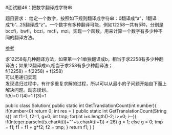#面试题46：把数字翻译成字符串

题目要求：
给定一个数字，按照如下规则翻译成字符串：0翻译成“a”，1翻译成“b”...25翻译成“z”。一个数字有多种翻译可能，例如12258一共有5种，分别是bccfi，bwfi，bczi，mcfi，mzi。实现一个函数，用来计算一个数字有多少种不同的翻译方法。

[参考](https://www.jianshu.com/p/80e1841909b7)

求12258有几种翻译方法，如果第一个1单独翻译成b，相当于求2258有多少种翻译法；如果12翻译成m,相当于求258有多少种翻译法；  
f(12258) = f(2258) + f(258)  
可以用递归实现  
发现递归过程中，有许多重复求解的过程，所以可以从最小的子问题开始自下而上解决问题。动态规划。  
f(5)=0
f(4)=1
f(3)=1 

public class Solution{
  public static int GetTranslationCount(int number){
    if(number<0)
      return 0;
    int res = 
  }
  public static int GetTranslationCount(String s){
    int f1=1, f2=1, g=0;
    int tmp;
    for(int i=s.length()-2; i>=0; i--){
      if(Integer.parseInt(s.charAt(i)+""+s.charAt(i+1)) < 26)
        g = 1;
      else
        g = 0;
      tmp = f1;
      f1 = f1 + g*f2;
      f2 = tmp;
    }
    return f1;
  }
}
